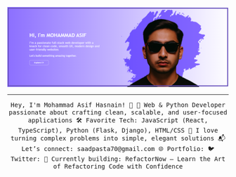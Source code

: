 ![image](./banner.png)
 <hr></hr>
<p align="center">
  <samp>
   Hey, I'm Mohammad Asif Hasnain! 👋
🚀 Web & Python Developer passionate about crafting clean, scalable, and user-focused applications
🛠️ Favorite Tech: JavaScript (React, TypeScript), Python (Flask, Django), HTML/CSS
🔁 I love turning complex problems into simple, elegant solutions
📬 Let’s connect: saadpasta70@gmail.com
🌐 Portfolio: 
🐦 Twitter:
💼 Currently building: RefactorNow – Learn the Art of Refactoring Code with Confidence

  </samp>
</p>
